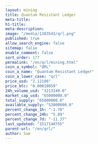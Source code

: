 ```yaml
---
layout: mining
title: Quantum Resistant Ledger
meta-title: 
h1-title: 
meta-description: 
image: "/media/1383543/qrl.png"
published: true
allow_search_engine: false
sitemap: false
enable_comment: false
sort_order: 177
permalink: "/en/qrl/mining.html"
coin_a_symbol: "QRL"
coin_a_name: "Quantum Resistant Ledger"
coin_a_lower_case: "qrl"
price_usd: "2.12186"
price_btc: "0.00018059"
24h_volume_usd: "3213140.0"
market_cap_usd: "65000000.0"
total_supply: "65000000.0"
available_supply: "52000000.0"
percent_change_1h: "-1.78"
percent_change_24h: "5.89"
percent_change_7d: "-11.37"
last_updated: "1517140755"
parent-url: "/en/qrl/"
author: Sam
---
```


